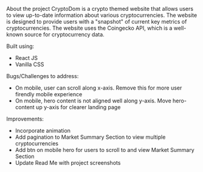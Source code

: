 About the project
CryptoDom is a crypto themed website that allows users to view up-to-date information about various cryptocurrencies. The website is designed to provide users with a "snapshot" of current key metrics of cryptocurrencies. The website uses the Coingecko API, which is a well-known source for cryptocurrency data.

Built using:
- React JS
- Vanilla CSS

Bugs/Challenges to address:
- On mobile, user can scroll along x-axis. Remove this for more user firendly mobile experience
- On mobile, hero content is not aligned well along y-axis. Move hero-content up y-axis for clearer landing page

 Improvements:
 - Incorporate animation
 - Add pagination to Market Summary Section to view multiple cryptocurrencies
 - Add btn on mobile hero for users to scroll to and view Market Summary Section
 - Update Read Me with project screenshots
